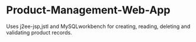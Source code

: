# Product-Management-Web-App
Uses j2ee-jsp,jstl and MySQLworkbench for creating, reading, deleting and validating product records.
